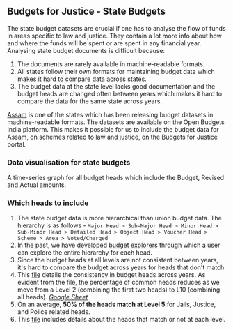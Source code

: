 
## Budgets for Justice - State Budgets

The state budget datasets are crucial if one has to analyse the flow of funds in areas specific to law and justice. They contain a lot more info about how and where the funds will be spent or are spent in any financial year. Analysing state budget documents is difficult because:

1. The documents are rarely available in machine-readable formats.
2. All states follow their own formats for maintaining budget data which makes it hard to compare data across states. 
3. The budget data at the state level lacks good documentation and the budget heads are changed often between years which makes it hard to compare the data for the same state across years. 

[Assam](https://openbudgetsindia.org/organization/about/assam) is one of the states which has been releasing budget datasets in machine-readable formats. The datasets are available on the Open Budgets India platform. This makes it possible for us to include the budget data for Assam, on schemes related to law and justice, on the Budgets for Justice portal. 

### Data visualisation for state budgets

A time-series graph for all budget heads which include the Budget, Revised and Actual amounts. 


### Which heads to include

1. The state budget data is more hierarchical than union budget data. The hierarchy is as follows  - ```Major Head > Sub-Major Head > Minor Head > Sub-Minor Head > Detailed Head > Object Head > Voucher Head > Scheme > Area > Voted/Charged```
2. In the past, we have developed [budget explorers](https://assam2019.openbudgetsindia.org/en/expenditure/all-grants/grant-no-3-administration-of-justice/) through which a user can explore the entire hierarchy for each head. 
3. Since the budget heads at all levels are not consistent between years, it's hard to compare the budget across years for heads that don't match. 
4. This [file](https://github.com/justicehub-in/budgets-for-justice-datasets/blob/main/datasets/state-budgets/assam/level_summary.csv) details the consistency in budget heads across years. As evident from the file, the percentage of common heads reduces as we move from a Level 2 (combining the first two heads) to L10 (combining all heads). _[Google Sheet](https://docs.google.com/spreadsheets/d/1eaCiyHIecujo0-waPDk4szL6icWT1RBmdoC6aIhEvsc/edit#gid=2078597767)_
5. On an average, **50% of the heads match at Level 5** for Jails, Justice, and Police related heads.
6. This [file](https://docs.google.com/spreadsheets/d/1hLXxg7GsLiXShRDfTvE0PByj4u3B9MdoeMSGQFXwJg0/edit#gid=724407876) includes details about the  heads that match or not at each level. 





